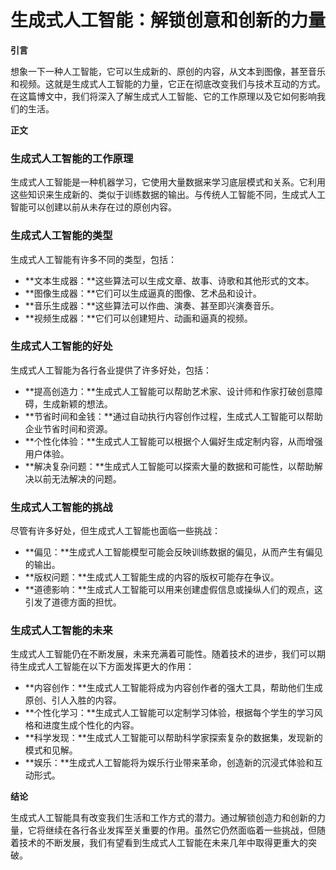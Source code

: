 # 生成式人工智能：解锁创意和创新的力量

**引言**

想象一下一种人工智能，它可以生成新的、原创的内容，从文本到图像，甚至音乐和视频。这就是生成式人工智能的力量，它正在彻底改变我们与技术互动的方式。在这篇博文中，我们将深入了解生成式人工智能、它的工作原理以及它如何影响我们的生活。

**正文**

### 生成式人工智能的工作原理

生成式人工智能是一种机器学习，它使用大量数据来学习底层模式和关系。它利用这些知识来生成新的、类似于训练数据的输出。与传统人工智能不同，生成式人工智能可以创建以前从未存在过的原创内容。

### 生成式人工智能的类型

生成式人工智能有许多不同的类型，包括：

- **文本生成器：**这些算法可以生成文章、故事、诗歌和其他形式的文本。
- **图像生成器：**它们可以生成逼真的图像、艺术品和设计。
- **音乐生成器：**这些算法可以作曲、演奏、甚至即兴演奏音乐。
- **视频生成器：**它们可以创建短片、动画和逼真的视频。

### 生成式人工智能的好处

生成式人工智能为各行各业提供了许多好处，包括：

- **提高创造力：**生成式人工智能可以帮助艺术家、设计师和作家打破创意障碍，生成新颖的想法。
- **节省时间和金钱：**通过自动执行内容创作过程，生成式人工智能可以帮助企业节省时间和资源。
- **个性化体验：**生成式人工智能可以根据个人偏好生成定制内容，从而增强用户体验。
- **解决复杂问题：**生成式人工智能可以探索大量的数据和可能性，以帮助解决以前无法解决的问题。

### 生成式人工智能的挑战

尽管有许多好处，但生成式人工智能也面临一些挑战：

- **偏见：**生成式人工智能模型可能会反映训练数据的偏见，从而产生有偏见的输出。
- **版权问题：**生成式人工智能生成的内容的版权可能存在争议。
- **道德影响：**生成式人工智能可以用来创建虚假信息或操纵人们的观点，这引发了道德方面的担忧。

### 生成式人工智能的未来

生成式人工智能仍在不断发展，未来充满着可能性。随着技术的进步，我们可以期待生成式人工智能在以下方面发挥更大的作用：

- **内容创作：**生成式人工智能将成为内容创作者的强大工具，帮助他们生成原创、引人入胜的内容。
- **个性化学习：**生成式人工智能可以定制学习体验，根据每个学生的学习风格和进度生成个性化的内容。
- **科学发现：**生成式人工智能可以帮助科学家探索复杂的数据集，发现新的模式和见解。
- **娱乐：**生成式人工智能将为娱乐行业带来革命，创造新的沉浸式体验和互动形式。

**结论**

生成式人工智能具有改变我们生活和工作方式的潜力。通过解锁创造力和创新的力量，它将继续在各行各业发挥至关重要的作用。虽然它仍然面临着一些挑战，但随着技术的不断发展，我们有望看到生成式人工智能在未来几年中取得更重大的突破。
